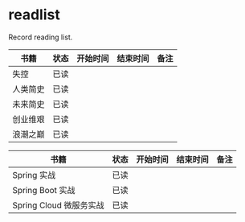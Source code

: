 # readlist

Record reading list.


书籍 | 状态 | 开始时间 | 结束时间 | 备注
------------------------- | ------------- | ------------- | ------------- | -------------
失控 | 已读 | | |
人类简史 | 已读 | | |
未来简史 | 已读 | | |
创业维艰 | 已读 | | |
浪潮之巅 | 已读 | | |

书籍 | 状态 | 开始时间 | 结束时间 | 备注
------------------------- | ------------- | ------------- | ------------- | -------------
Spring 实战 | 已读 | | |
Spring Boot 实战 | 已读 | | |
Spring Cloud 微服务实战 | 已读 | | |
